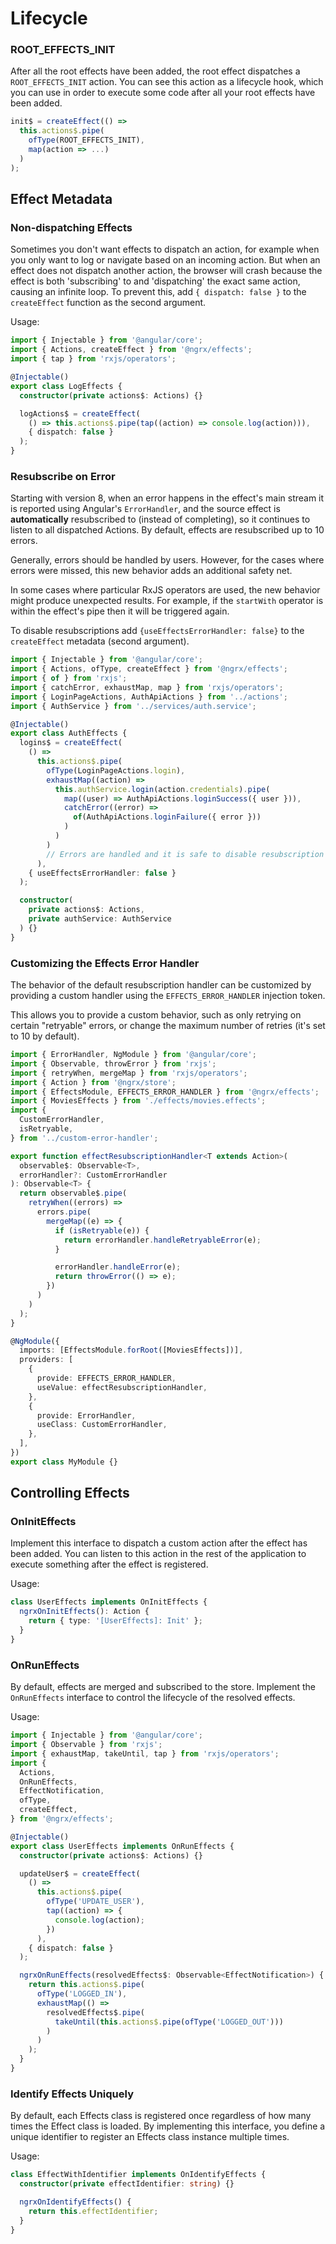 # Lifecycle

### ROOT_EFFECTS_INIT

After all the root effects have been added, the root effect dispatches a `ROOT_EFFECTS_INIT` action.
You can see this action as a lifecycle hook, which you can use in order to execute some code after all your root effects have been added.

<ngrx-code-example header="init.effects.ts">

```ts
init$ = createEffect(() =>
  this.actions$.pipe(
    ofType(ROOT_EFFECTS_INIT),
    map(action => ...)
  )
);
```

</ngrx-code-example>

## Effect Metadata

### Non-dispatching Effects

Sometimes you don't want effects to dispatch an action, for example when you only want to log or navigate based on an incoming action. But when an effect does not dispatch another action, the browser will crash because the effect is both 'subscribing' to and 'dispatching' the exact same action, causing an infinite loop. To prevent this, add `{ dispatch: false }` to the `createEffect` function as the second argument.

Usage:

<ngrx-code-example header="log.effects.ts">

```ts
import { Injectable } from '@angular/core';
import { Actions, createEffect } from '@ngrx/effects';
import { tap } from 'rxjs/operators';

@Injectable()
export class LogEffects {
  constructor(private actions$: Actions) {}

  logActions$ = createEffect(
    () => this.actions$.pipe(tap((action) => console.log(action))),
    { dispatch: false }
  );
}
```

</ngrx-code-example>

### Resubscribe on Error

Starting with version 8, when an error happens in the effect's main stream it is
reported using Angular's `ErrorHandler`, and the source effect is
**automatically** resubscribed to (instead of completing), so it continues to
listen to all dispatched Actions. By default, effects are resubscribed up to 10
errors.

Generally, errors should be handled by users. However, for the cases where errors were missed,
this new behavior adds an additional safety net.

In some cases where particular RxJS operators are used, the new behavior might
produce unexpected results. For example, if the `startWith` operator is within the
effect's pipe then it will be triggered again.

To disable resubscriptions add `{useEffectsErrorHandler: false}` to the `createEffect`
metadata (second argument).

<ngrx-code-example header="disable-resubscribe.effects.ts">

```ts
import { Injectable } from '@angular/core';
import { Actions, ofType, createEffect } from '@ngrx/effects';
import { of } from 'rxjs';
import { catchError, exhaustMap, map } from 'rxjs/operators';
import { LoginPageActions, AuthApiActions } from '../actions';
import { AuthService } from '../services/auth.service';

@Injectable()
export class AuthEffects {
  logins$ = createEffect(
    () =>
      this.actions$.pipe(
        ofType(LoginPageActions.login),
        exhaustMap((action) =>
          this.authService.login(action.credentials).pipe(
            map((user) => AuthApiActions.loginSuccess({ user })),
            catchError((error) =>
              of(AuthApiActions.loginFailure({ error }))
            )
          )
        )
        // Errors are handled and it is safe to disable resubscription
      ),
    { useEffectsErrorHandler: false }
  );

  constructor(
    private actions$: Actions,
    private authService: AuthService
  ) {}
}
```

</ngrx-code-example>

### Customizing the Effects Error Handler

The behavior of the default resubscription handler can be customized
by providing a custom handler using the `EFFECTS_ERROR_HANDLER` injection token.

This allows you to provide a custom behavior, such as only retrying on
certain "retryable" errors, or change the maximum number of retries (it's set to
10 by default).

<ngrx-code-example header="customise-error-handler.effects.ts">

```ts
import { ErrorHandler, NgModule } from '@angular/core';
import { Observable, throwError } from 'rxjs';
import { retryWhen, mergeMap } from 'rxjs/operators';
import { Action } from '@ngrx/store';
import { EffectsModule, EFFECTS_ERROR_HANDLER } from '@ngrx/effects';
import { MoviesEffects } from './effects/movies.effects';
import {
  CustomErrorHandler,
  isRetryable,
} from '../custom-error-handler';

export function effectResubscriptionHandler<T extends Action>(
  observable$: Observable<T>,
  errorHandler?: CustomErrorHandler
): Observable<T> {
  return observable$.pipe(
    retryWhen((errors) =>
      errors.pipe(
        mergeMap((e) => {
          if (isRetryable(e)) {
            return errorHandler.handleRetryableError(e);
          }

          errorHandler.handleError(e);
          return throwError(() => e);
        })
      )
    )
  );
}

@NgModule({
  imports: [EffectsModule.forRoot([MoviesEffects])],
  providers: [
    {
      provide: EFFECTS_ERROR_HANDLER,
      useValue: effectResubscriptionHandler,
    },
    {
      provide: ErrorHandler,
      useClass: CustomErrorHandler,
    },
  ],
})
export class MyModule {}
```

</ngrx-code-example>

## Controlling Effects

### OnInitEffects

Implement this interface to dispatch a custom action after the effect has been added.
You can listen to this action in the rest of the application to execute something after the effect is registered.

Usage:

<ngrx-code-example header="user.effects.ts">

```ts
class UserEffects implements OnInitEffects {
  ngrxOnInitEffects(): Action {
    return { type: '[UserEffects]: Init' };
  }
}
```

</ngrx-code-example>

### OnRunEffects

By default, effects are merged and subscribed to the store. Implement the `OnRunEffects` interface to control the lifecycle of the resolved effects.

Usage:

<ngrx-code-example header="user.effects.ts">

```ts
import { Injectable } from '@angular/core';
import { Observable } from 'rxjs';
import { exhaustMap, takeUntil, tap } from 'rxjs/operators';
import {
  Actions,
  OnRunEffects,
  EffectNotification,
  ofType,
  createEffect,
} from '@ngrx/effects';

@Injectable()
export class UserEffects implements OnRunEffects {
  constructor(private actions$: Actions) {}

  updateUser$ = createEffect(
    () =>
      this.actions$.pipe(
        ofType('UPDATE_USER'),
        tap((action) => {
          console.log(action);
        })
      ),
    { dispatch: false }
  );

  ngrxOnRunEffects(resolvedEffects$: Observable<EffectNotification>) {
    return this.actions$.pipe(
      ofType('LOGGED_IN'),
      exhaustMap(() =>
        resolvedEffects$.pipe(
          takeUntil(this.actions$.pipe(ofType('LOGGED_OUT')))
        )
      )
    );
  }
}
```

</ngrx-code-example>

### Identify Effects Uniquely

By default, each Effects class is registered once regardless of how many times the Effect class is loaded.
By implementing this interface, you define a unique identifier to register an Effects class instance multiple times.

Usage:

<ngrx-code-example header="user.effects.ts">

```ts
class EffectWithIdentifier implements OnIdentifyEffects {
  constructor(private effectIdentifier: string) {}

  ngrxOnIdentifyEffects() {
    return this.effectIdentifier;
  }
}
```

</ngrx-code-example>
